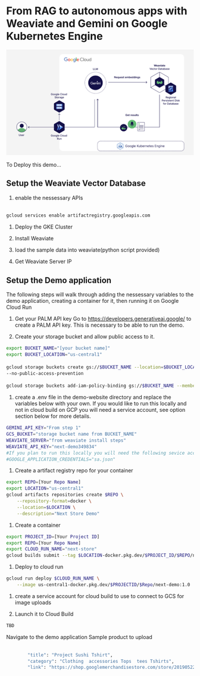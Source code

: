 # From RAG to autonomous apps with Weaviate and Gemini on Google Kubernetes Engine

![Next Demo Achitecture](https://github.com/bkauf/next-store/blob/main/diagram.png)

To Deploy this demo...

## Setup the Weaviate Vector Database

1. enable the nessessary APIs

```sh

gcloud services enable artifactregistry.googleapis.com
```


1. Deploy the GKE Cluster

1. Install Weaviate

1. load the sample data into weaviate(python script provided)

1. Get Weaviate Server IP

## Setup the Demo application
The following steps will walk through adding the nessessary  variables to the demo application, creating a container for it, then running it on Google Cloud Run


1.  Get your PALM API key
Go to https://developers.generativeai.google/ to create a PALM API key. This is necessary to be able to run the demo.

1. Create your storage bucket and allow public access to it.


```sh
export BUCKET_NAME="[your bucket name]"
export BUCKET_LOCATION="us-central1"

gcloud storage buckets create gs://$BUCKET_NAME --location=$BUCKET_LOCATION \
--no-public-access-prevention 

gcloud storage buckets add-iam-policy-binding gs://$BUCKET_NAME --member=allUsers --role=roles/storage.objectViewer

```


1. create a .env file in the demo-website directory and replace the variables below with your own. If you would like to run this locally and not in cloud build on GCP you will need a service account, see option section below for more details.


```sh
GEMINI_API_KEY="From step 1"
GCS_BUCKET="storage bucket name from BUCKET_NAME"
WEAVIATE_SERVER="from weaviate install steps"
WEAVIATE_API_KEY="next-demo349834"
#If you plan to run this locally you will need the following sevice account varable
#GOOGLE_APPLICATION_CREDENTIALS="sa.json"
```

1. Create a artifact registry repo for your container

```sh
export REPO=[Your Repo Name]
export LOCATION="us-central1"
gcloud artifacts repositories create $REPO \
    --repository-format=docker \
    --location=$LOCATION \
    --description="Next Store Demo"
```
1. Create a container

```sh
export PROJECT_ID=[Your Project ID]
export REPO=[Your Repo Name]
export CLOUD_RUN_NAME="next-store"
gcloud builds submit --tag $LOCATION-docker.pkg.dev/$PROJECT_ID/$REPO/next-demo:1.0

```

1. Deploy to cloud run

```sh
gcloud run deploy $CLOUD_RUN_NAME \
    --image us-central1-docker.pkg.dev/$PROJECTID/$Repo/next-demo:1.0
```

1. create a service account for cloud build to use to connect to GCS for image uploads

1. Launch it to Cloud Build

```sh
TBD
`````

Navigate to the demo application
Sample product to upload

```sh

        "title": "Project Sushi Tshirt",
        "category": "Clothing  accessories Tops  tees Tshirts",
        "link": "https://shop.googlemerchandisestore.com/store/20190522377/assets/items/images/GGCPGXXX1338.jpg",

```
